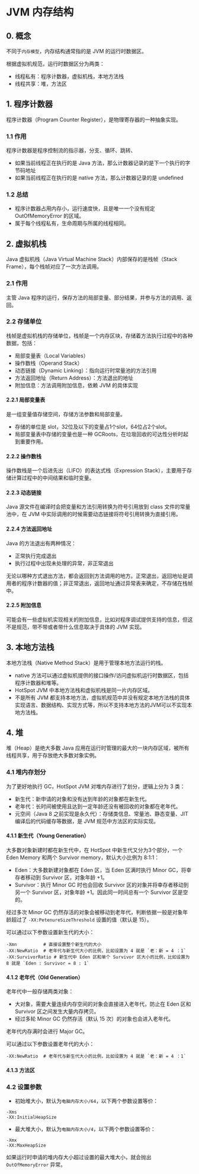 # JVM 内存结构
## 0. 概念
不同于`内存模型`，内存结构通常指的是 JVM 的运行时数据区。

根据虚拟机规范，运行时数据区分为两类：
* 线程私有：程序计数器，虚拟机栈，本地方法栈
* 线程共享：堆，方法区

## 1. 程序计数器
程序计数器（Program Counter Register），是物理寄存器的一种抽象实现。

### 1.1 作用
程序计数器是程序控制流的指示器，分支、循环、跳转、
* 如果当前线程正在执行的是 Java 方法，那么计数器记录的是下一个执行的字节码地址
* 如果当前线程正在执行的是 native 方法，那么计数器记录的是 undefined

### 1.2 总结
* 程序计数器占用内存小，运行速度快，且是唯一一个没有规定 OutOfMemoryError 的区域。
* 属于每个线程私有，生命周期与所属的线程相同。


## 2. 虚拟机栈
Java 虚拟机栈（Java Virtual Machine Stack）内部保存的是栈帧（Stack Frame），每个栈帧对应了一次方法调用。

### 2.1 作用
主管 Java 程序的运行，保存方法的局部变量、部分结果，并参与方法的调用、返回。

### 2.2 存储单位
栈帧是虚拟机栈的存储单位，栈帧是一个内存区块，存储着方法执行过程中的各种数据，包括：
* 局部变量表（Local Variables）
* 操作数栈（Operand Stack）
* 动态链接（Dynamic Linking）：指向运行时常量池的方法引用
* 方法返回地址（Return Address）：方法退出的地址
* 附加信息：方法调用附加信息，依赖 JVM 的具体实现

#### 2.2.1 局部变量表
是一组变量值存储空间，存储方法参数和局部变量。

* 存储的单位是 slot，32位及以下的变量占1个slot，64位占2个slot。
* 局部变量表中存储的变量也是一种 GCRoots，在垃圾回收的可达性分析时起到重要作用。

#### 2.2.2 操作数栈
操作数栈是一个后进先出（LIFO）的表达式栈（Expression Stack），主要用于存储计算过程中的中间结果和临时变量。

#### 2.2.3 动态链接
Java 源文件在编译时会把变量和方法引用转换为符号引用放到 class 文件的常量池中，在 JVM 中实际调用的时候需要动态链接将符号引用转换为直接引用。

#### 2.2.4 方法返回地址
Java 的方法退出有两种情况：
* 正常执行完成退出
* 执行过程中出现未处理的异常，非正常退出

无论以哪种方式退出方法，都会返回到方法调用的地方。正常退出，返回地址是调用者的程序计数器的值；非正常退出，返回地址通过异常表来确定，不存储在栈帧中。

#### 2.2.5 附加信息
可能会有一些虚拟机实现相关的附加信息，比如对程序调试提供支持的信息，但这不是规范，带不带或者带什么信息取决于具体的 JVM 实现。

## 3. 本地方法栈
本地方法栈（Native Method Stack）是用于管理本地方法运行的栈。

* native 方法可以通过虚拟机提供的接口操作/访问虚拟机运行时数据区，包括程序计数器和堆等。
* HotSpot JVM 中本地方法栈和虚拟机栈是同一片内存区域。
* 不是所有 JVM 都支持本地方法，虚拟机规范中并没有规定本地方法栈的具体实现语言、数据结构、实现方式等，所以不支持本地方法的JVM可以不实现本地方法栈。

## 4. 堆
堆（Heap）是绝大多数 Java 应用在运行时管理的最大的一块内存区域，被所有线程共享，用于存放绝大多数对象实例。

### 4.1 堆内存划分
为了更好地执行 GC，HotSpot JVM 对堆内存进行了划分，逻辑上分为 3 类：
* 新生代：新申请的对象和没有达到年龄的对象都在新生代。
* 老年代：长时间被使用且达到一定年龄还没有被回收的对象都在老年代。
* 元空间（Java 8 之前实现是永久代）：存储类信息、常量池、静态变量、JIT编译后的代码缓存等数据，是 JVM 规范中方法区的实际实现。

#### 4.1.1 新生代（Young Generation）
大多数对象新建时都在新生代中，在 HotSpot 中新生代又分为3个部分，一个 Eden Memory 和两个 Survivor memory，默认大小比例为 8:1:1：
* Eden：大多数新建对象都在 Eden 区，当 Eden 区满时执行 Minor GC，将幸存者移动到 Survivor 区，对象年龄 +1。
* Survivor：执行 Minor GC 时也会回收 Survivor 区的对象并将幸存者移动到另一个 Survivor 区，对象年龄 +1。因此同一时间总有一个 Survivor 区是空的。

经过多次 Minor GC 仍然存活的对象会被移动到老年代，判断依据一般是对象年龄超过了 `-XX:PetenureSizeThreshold` 设置的值（默认是 15）。

可以通过以下参数设置新生代的大小：
```
-Xmn          # 直接设置整个新生代的大小
-XX:NewRatio  # 老年代与新生代大小的比例，比如设置为 4 就是 `老：新 = 4 ：1`
-XX:SurvivorRatio # 新生代中 Eden 区和单个 Survivor 区大小的比例，比如设置为 8 就是 `Eden : Survivor = 8 : 1`
```

#### 4.1.2 老年代（Old Generation）
老年代中一般存储两类对象：
* 大对象，需要大量连续内存空间的对象会直接进入老年代，防止在 Eden 区和 Survivor 区之间发生大量内存拷贝。
* 经过多轮 Minor GC 仍然存活（默认 15 次）的对象也会进入老年代。

老年代内存满时会进行 Major GC。

可以通过以下参数设置老年代的大小：
```
-XX:NewRatio  # 老年代与新生代大小的比例，比如设置为 4 就是 `老：新 = 4 ：1`
```

#### 4.1.3 方法区

### 4.2 设置参数
* 初始堆大小，默认为`电脑内存大小/64`，以下两个参数设置等价：
```
-Xms
-XX:InitialHeapSize
```

* 最大堆大小，默认为`电脑内存大小/4`，以下两个参数设置等价：
```
-Xmx
-XX:MaxHeapSize
```
如果运行时申请的堆内存大小超过设置的最大堆大小，就会抛出 `OutOfMemoryError` 异常。
